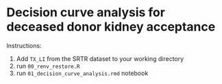 # Decision curve analysis for deceased donor kidney acceptance

Instructions:
1. Add `TX_LI` from the SRTR dataset to your working directory
2. run `00_renv_restore.R`
3. run `01_decision_curve_analysis.rmd` notebook